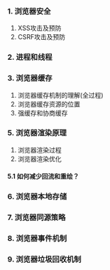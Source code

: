 ### 1. 浏览器安全
1. XSS攻击及预防
2. CSRF攻击及预防

### 2. 进程和线程

### 3. 浏览器缓存
1. 浏览器缓存机制的理解(全过程)
2. 浏览器缓存资源的位置
3. 强缓存和协商缓存


### 5. 浏览器渲染原理
1. 浏览器渲染过程
2. 浏览器渲染优化

#### 5.1 如何减少回流和重绘？

### 6. 浏览器本地存储

### 7. 浏览器同源策略

### 8. 浏览器事件机制

### 9. 浏览器垃圾回收机制
